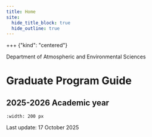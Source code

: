 ```yaml
---
title: Home
site:
  hide_title_block: true
  hide_outline: true
---
```


+++ {"kind": "centered"}

Department of Atmospheric and Environmental Sciences

# Graduate Program Guide

## 2025-2026 Academic year


```{image} UAlbanyMark_F_S01A_HEX_Gold_Black.png
:width: 200 px
```

Last update: 17 October 2025